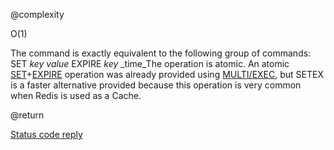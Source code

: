 @complexity

O(1)


The command is exactly equivalent to the following group of commands:
	SET _key_ _value_
	EXPIRE _key_ _time_The operation is atomic. An atomic [SET][1]+[EXPIRE][2]
operation was already provided
using [MULTI/EXEC][3], but SETEX is a faster alternative provided
because this operation is very common when Redis is used as a Cache.

@return

[Status code reply][4]



[1]: /p/redis/wiki/SetCommand
[2]: /p/redis/wiki/ExpireCommand
[3]: /p/redis/wiki/MultiExecCommand
[4]: /p/redis/wiki/ReplyTypes
